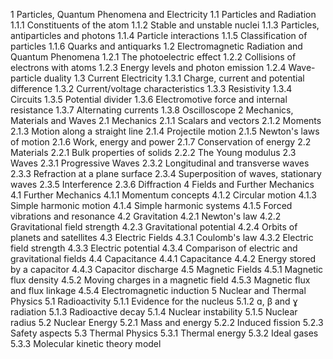 1     Particles, Quantum Phenomena and Electricity
1.1   Particles and Radiation
1.1.1 Constituents of the atom
1.1.2 Stable and unstable nuclei
1.1.3 Particles, antiparticles and photons
1.1.4 Particle interactions
1.1.5 Classification of particles
1.1.6 Quarks and antiquarks
1.2   Electromagnetic Radiation and Quantum Phenomena
1.2.1 The photoelectric effect
1.2.2 Collisions of electrons with atoms
1.2.3 Energy levels and photon emission
1.2.4 Wave-particle duality
1.3   Current Electricity
1.3.1 Charge, current and potential difference
1.3.2 Current/voltage characteristics
1.3.3 Resistivity
1.3.4 Circuits
1.3.5 Potential divider
1.3.6 Electromotive force and internal resistance
1.3.7 Alternating currents
1.3.8 Oscilloscope
2     Mechanics, Materials and Waves
2.1   Mechanics
2.1.1 Scalars and vectors
2.1.2 Moments
2.1.3 Motion along a straight line
2.1.4 Projectile motion
2.1.5 Newton's laws of motion
2.1.6 Work, energy and power
2.1.7 Conservation of energy
2.2   Materials
2.2.1 Bulk properties of solids
2.2.2 The Young modulus
2.3   Waves
2.3.1 Progressive Waves
2.3.2 Longitudinal and transverse waves
2.3.3 Refraction at a plane surface
2.3.4 Superposition of waves, stationary waves
2.3.5 Interference
2.3.6 Diffraction
4     Fields and Further Mechanics
4.1   Further Mechanics 
4.1.1 Momentum concepts
4.1.2 Circular motion
4.1.3 Simple harmonic motion
4.1.4 Simple harmonic systems
4.1.5 Forced vibrations and resonance
4.2   Gravitation
4.2.1 Newton's law
4.2.2 Gravitational field strength
4.2.3 Gravitational potential
4.2.4 Orbits of planets and satellites
4.3   Electric Fields
4.3.1 Coulomb's law
4.3.2 Electric field strength
4.3.3 Electric potential
4.3.4 Comparison of electric and gravitational fields
4.4   Capacitance
4.4.1 Capacitance
4.4.2 Energy stored by a capacitor
4.4.3 Capacitor discharge
4.5   Magnetic Fields
4.5.1 Magnetic flux density
4.5.2 Moving charges in a magnetic field
4.5.3 Magnetic flux and flux linkage
4.5.4 Electromagnetic induction
5     Nuclear and Thermal Physics
5.1   Radioactivity
5.1.1 Evidence for the nucleus
5.1.2 ɑ, β and ɣ radiation
5.1.3 Radioactive decay
5.1.4 Nuclear instability
5.1.5 Nuclear radius
5.2   Nuclear Energy
5.2.1 Mass and energy
5.2.2 Induced fission
5.2.3 Safety aspects
5.3   Thermal Physics
5.3.1 Thermal energy
5.3.2 Ideal gases
5.3.3 Molecular kinetic theory model
